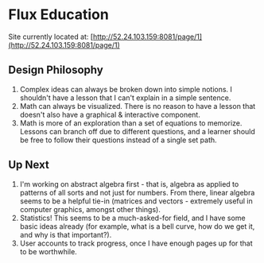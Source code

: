 # Flux Education

Site currently located at: [http://52.24.103.159:8081/page/1](http://52.24.103.159:8081/page/1)

## Design Philosophy
1. Complex ideas can always be broken down into simple notions. I shouldn't have a lesson that I can't explain in a simple sentence.
2. Math can always be visualized. There is no reason to have a lesson that doesn't also have a graphical & interactive component.
3. Math is more of an exploration than a set of equations to memorize. Lessons can branch off due to different questions, and a learner should be free to follow their questions instead of a single set path.

## Up Next
1. I'm working on abstract algebra first - that is, algebra as applied to patterns of all sorts and not just for numbers. From there, linear algebra seems to be a helpful tie-in (matrices and vectors - extremely useful in computer graphics, amongst other things).
2. Statistics! This seems to be a much-asked-for field, and I have some basic ideas already (for example, what is a bell curve, how do we get it, and why is that important?).
3. User accounts to track progress, once I have enough pages up for that to be worthwhile.
